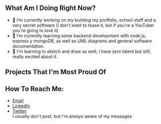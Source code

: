 ## What Am I Doing Right Now?
- 🧠 I’m currently working on my building my portfolio, school stuff and a very secret software (I don't want to tease it, but if you're a YouTuber you're going to love it)
- 📑 I’m currently learning some backend development with node.js, express y mongoDB, as well as UML diagrams and general software documentation.
- 🎨 I'm learning to sketch and draw as well, I have zero talent but still, really excited about it.


## Projects That I'm Most Proud Of


## How To Reach Me:
- [Email](hdz_enrique@outlook.com)
- [LinkedIn](https://www.linkedin.com/in/hern%C3%A1ndez-trejo-enrique-alberto-407388238/)
- [Twitter](https://twitter.com/EnriqueHdzT)
<br>I usually don't post, but I'm always aware of my messages
